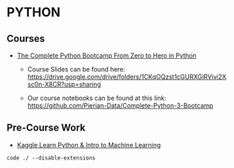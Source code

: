 # PYTHON 

## Courses

-   [The Complete Python Bootcamp From Zero to Hero in Python](Curricula/The-Complete-Python-Bootcamp-From-Zero-to-Hero-in-Python/)

    -   Course Slides can be found here: https://drive.google.com/drive/folders/1CKqOQzst1cGURXGiRVivi2Xsc0n-X8CR?usp=sharing

    -   Our course notebooks can be found at this link: https://github.com/Pierian-Data/Complete-Python-3-Bootcamp

## Pre-Course Work

-   [Kaggle Learn Python & Intro to Machine Learning](https://www.kaggle.com/learn)

```
code ./ --disable-extensions  
```
